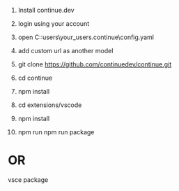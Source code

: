 1. Install continue.dev
2. login using your account
3. open C::users\your_users\.continue\config.yaml
4. add custom url as another model



1. git clone https://github.com/continuedev/continue.git
2. cd continue
3. npm install
4. cd extensions/vscode 
5. npm install 
6. npm run
npm run package
# OR
vsce package